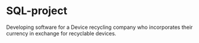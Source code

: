 # SQL-project
Developing software for a Device recycling company who incorporates their currency in exchange for recyclable devices.
